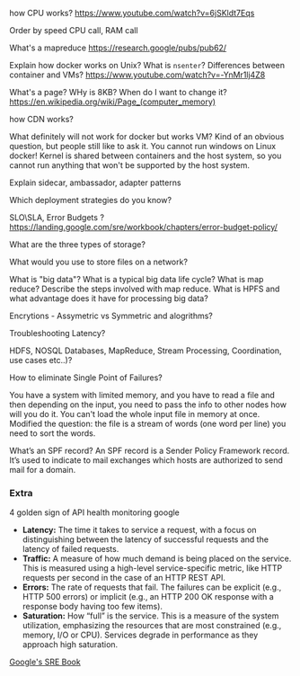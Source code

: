 how CPU works?
https://www.youtube.com/watch?v=6jSKldt7Eqs

Order by speed CPU call, RAM call

What's a mapreduce https://research.google/pubs/pub62/

Explain how docker works on Unix? What is `nsenter`? Differences between container and VMs?
https://www.youtube.com/watch?v=-YnMr1lj4Z8


What's a page? WHy is 8KB? When do I want to change it?
https://en.wikipedia.org/wiki/Page_(computer_memory)

how CDN works?

What definitely will not work for docker but works VM?
Kind of an obvious question, but people still like to ask it. You cannot run windows on Linux docker! 
Kernel is shared between containers and the host system, so you cannot run anything that won't be supported 
by the host system.   

Explain sidecar, ambassador, adapter patterns

Which deployment strategies do you know?

SLO\SLA, Error Budgets ?
https://landing.google.com/sre/workbook/chapters/error-budget-policy/

What are the three types of storage?

What would you use to store files on a network?

What is "big data"? What is a typical big data life cycle? 
What is map reduce? Describe the steps involved with map reduce. 
What is HPFS and what advantage does it have for processing big data?

Encrytions - Assymetric vs Symmetric and alogrithms?

Troubleshooting Latency?

HDFS, NOSQL Databases, MapReduce, Stream Processing, Coordination, use cases etc..)?

How to eliminate Single Point of Failures?

You have a system with limited memory, and you have to read a file and then depending on the input,
you need to pass the info to other nodes how will you do it. You can't load the whole input file in memory at once.
Modified the question: the file is a stream of words (one word per line) you need to sort the words.

What’s an SPF record?
An SPF record is a Sender Policy Framework record. 
It’s used to indicate to mail exchanges which hosts are authorized to send mail for a domain.




### Extra
4 golden sign of API health monitoring google

- **Latency:** The time it takes to service a request, with a focus on distinguishing between the latency of successful requests and the latency of failed requests.
- **Traffic:** A measure of how much demand is being placed on the service. This is measured using a high-level service-specific metric, like HTTP requests per second in the case of an HTTP REST API.
- **Errors:** The rate of requests that fail. The failures can be explicit (e.g., HTTP 500 errors) or implicit (e.g., an HTTP 200 OK response with a response body having too few items).
- **Saturation:** How “full” is the service. This is a measure of the system utilization, emphasizing the resources that are most constrained (e.g., memory, I/O or CPU). Services degrade in performance as they approach high saturation.

[Google's SRE Book](https://landing.google.com/sre/books/)

